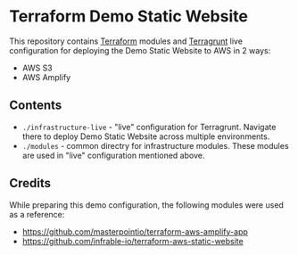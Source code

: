 # Terraform Demo Static Website

This repository contains [Terraform](https://www.terraform.io/) modules and [Terragrunt](https://terragrunt.gruntwork.io/) live configuration
for deploying the Demo Static Website to AWS in 2 ways:
- AWS S3
- AWS Amplify

## Contents

- `./infrastructure-live` - "live" configuration for Terragrunt. Navigate there to deploy Demo Static Website across multiple environments.
- `./modules` - common directry for infrastructure modules. These modules are used in "live" configuration mentioned above.

## Credits

While preparing this demo configuration, the following modules were used as a reference:
- https://github.com/masterpointio/terraform-aws-amplify-app
- https://github.com/infrable-io/terraform-aws-static-website

<!-- BEGIN_TF_DOCS -->

<!-- END_TF_DOCS -->